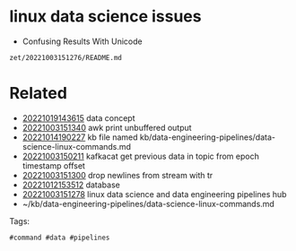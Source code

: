 # linux data science issues
- Confusing Results With Unicode

` zet/20221003151276/README.md `

# Related

- [20221019143615](/zet/20221019143615/README.md) data concept
- [20221003151340](/zet/20221003151340/README.md) awk print unbuffered output
- [20221014190227](/zet/20221014190227/README.md) kb file named kb/data-engineering-pipelines/data-science-linux-commands.md
- [20221003150211](/zet/20221003150211/README.md) kafkacat get previous data in topic from epoch timestamp offset
- [20221003151300](/zet/20221003151300/README.md) drop newlines from stream with tr
- [20221012153512](/zet/20221012153512/README.md) database
- [20221003151278](/zet/20221003151278/README.md) linux data science and data engineering pipelines hub
- ~/kb/data-engineering-pipelines/data-science-linux-commands.md

Tags:

    #command #data #pipelines
